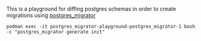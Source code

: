 
This is a playground for diffing postgres schemas in order to create migrations using [postgres_migrator](https://github.com/blainehansen/postgres_migrator)

```
podman exec -it postgres_migrator-playground-postgres_migrator-1 bash -c "postgres_migrator generate init"
```
